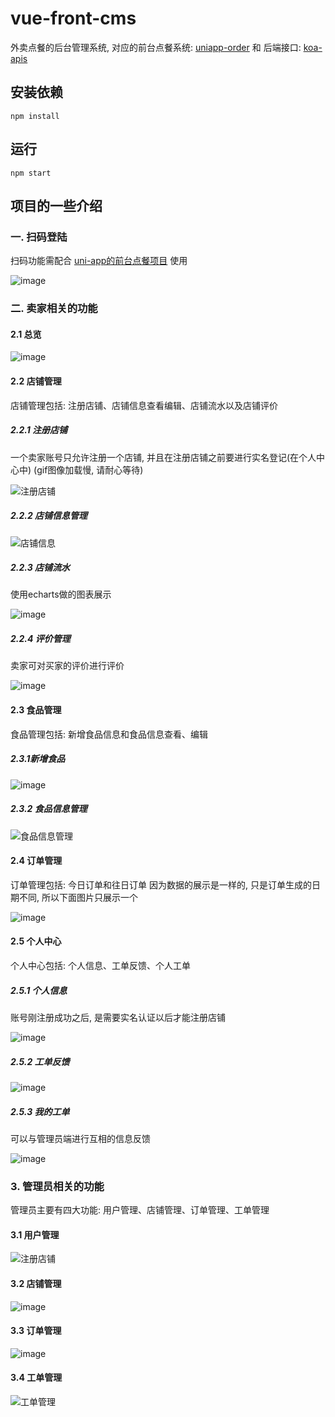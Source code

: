 # vue-front-cms
外卖点餐的后台管理系统, 对应的前台点餐系统: [uniapp-order](https://github.com/yg10323/uniapp-order) 和 后端接口: [koa-apis](https://github.com/yg10323/koa-apis)

## 安装依赖
```
npm install
```
## 运行
```
npm start
```
## 项目的一些介绍
### 一. 扫码登陆
扫码功能需配合 [uni-app的前台点餐项目](https://github.com/yg10323/uniapp-order) 使用

![image](https://user-images.githubusercontent.com/48284901/155941081-b598cf04-4308-4d34-b498-167f6aeb208e.png)
### 二. 卖家相关的功能
#### 2.1 总览
![image](https://user-images.githubusercontent.com/48284901/155941920-f5f264a9-588e-4223-8a4a-aa2a80eadaf5.png)
#### 2.2 店铺管理
店铺管理包括: 注册店铺、店铺信息查看编辑、店铺流水以及店铺评价
##### 2.2.1 注册店铺
一个卖家账号只允许注册一个店铺, 并且在注册店铺之前要进行实名登记(在个人中心中)
(gif图像加载慢, 请耐心等待)

![注册店铺](https://user-images.githubusercontent.com/48284901/155942923-2b4f9e96-6d23-4cbe-9013-3096d9da722c.gif)
##### 2.2.2 店铺信息管理
![店铺信息](https://user-images.githubusercontent.com/48284901/155943328-62b9a574-eeac-4a3b-bedc-b2ab212018d7.gif)
##### 2.2.3 店铺流水
使用echarts做的图表展示

![image](https://user-images.githubusercontent.com/48284901/155943503-e282cd83-2b44-424f-b05d-f8614c598f3b.png)
##### 2.2.4 评价管理
卖家可对买家的评价进行评价

![image](https://user-images.githubusercontent.com/48284901/155943676-bb15889d-b1d1-4c70-b9b1-5e5652cabbd6.png)
#### 2.3 食品管理
食品管理包括: 新增食品信息和食品信息查看、编辑
##### 2.3.1新增食品
![image](https://user-images.githubusercontent.com/48284901/155944057-8021c886-3b8b-45ee-84c7-a6ee1be811aa.png)
##### 2.3.2 食品信息管理
![食品信息管理](https://user-images.githubusercontent.com/48284901/155944383-3d64f8c5-bf92-4a14-be5f-028472398018.gif)
#### 2.4 订单管理
订单管理包括: 今日订单和往日订单
因为数据的展示是一样的, 只是订单生成的日期不同, 所以下面图片只展示一个

![image](https://user-images.githubusercontent.com/48284901/155944547-f0bb782d-a83b-4b56-92c6-5f81f6b8590b.png)
#### 2.5 个人中心
个人中心包括: 个人信息、工单反馈、个人工单
##### 2.5.1 个人信息
账号刚注册成功之后, 是需要实名认证以后才能注册店铺

![image](https://user-images.githubusercontent.com/48284901/155944814-510cac57-b1da-4909-ac2c-b66c97c53808.png)
##### 2.5.2 工单反馈
![image](https://user-images.githubusercontent.com/48284901/155944908-f9e1370f-4e00-40ae-90de-0799a54442bb.png)
##### 2.5.3 我的工单
可以与管理员端进行互相的信息反馈

![image](https://user-images.githubusercontent.com/48284901/155944965-9d878669-ec97-4fbc-93c8-9a6ca77acf5c.png)
### 3. 管理员相关的功能
管理员主要有四大功能: 用户管理、店铺管理、订单管理、工单管理
#### 3.1 用户管理
![注册店铺](https://user-images.githubusercontent.com/48284901/155945695-b5aaf5e2-1226-4888-9856-e48b461b8e55.gif)
#### 3.2 店铺管理
![image](https://user-images.githubusercontent.com/48284901/155945739-35c6403e-e35f-4b74-ad50-03308bdb24bd.png)
#### 3.3 订单管理
![image](https://user-images.githubusercontent.com/48284901/155945769-f6e274c0-a867-40ba-8ee3-c9a03b6c916b.png)
#### 3.4 工单管理
![工单管理](https://user-images.githubusercontent.com/48284901/155945881-280dbb71-a952-49d7-9792-731a629c70df.gif)



